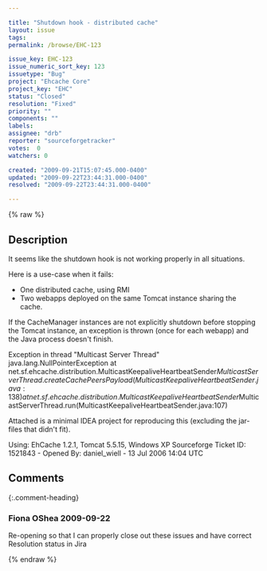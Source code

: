 ```yaml
---

title: "Shutdown hook - distributed cache"
layout: issue
tags: 
permalink: /browse/EHC-123

issue_key: EHC-123
issue_numeric_sort_key: 123
issuetype: "Bug"
project: "Ehcache Core"
project_key: "EHC"
status: "Closed"
resolution: "Fixed"
priority: ""
components: ""
labels: 
assignee: "drb"
reporter: "sourceforgetracker"
votes:  0
watchers: 0

created: "2009-09-21T15:07:45.000-0400"
updated: "2009-09-22T23:44:31.000-0400"
resolved: "2009-09-22T23:44:31.000-0400"

---
```




{% raw %}



## Description

<div markdown="1" class="description">

It seems like the shutdown hook is not working properly
in all situations.

Here is a use-case when it fails:

- One distributed cache, using RMI
- Two webapps deployed on the same Tomcat instance
sharing the cache.

If the CacheManager instances are not explicitly
shutdown before stopping the Tomcat instance, an
exception is thrown (once for each webapp) and the Java
process doesn't finish.

Exception in thread "Multicast Server Thread"
java.lang.NullPointerException
 at
net.sf.ehcache.distribution.MulticastKeepaliveHeartbeatSender$MulticastServerThread.createCachePeersPayload(MulticastKeepaliveHeartbeatSender.java:138)
 at
net.sf.ehcache.distribution.MulticastKeepaliveHeartbeatSender$MulticastServerThread.run(MulticastKeepaliveHeartbeatSender.java:107)


Attached is a minimal IDEA project for reproducing this
(excluding the jar-files that didn't fit).

Using: EhCache 1.2.1, Tomcat 5.5.15, Windows XP
Sourceforge Ticket ID: 1521843 - Opened By: daniel\_wiell - 13 Jul 2006 14:04 UTC

</div>

## Comments


{:.comment-heading}
### **Fiona OShea** <span class="date">2009-09-22</span>

<div markdown="1" class="comment">

Re-opening so that I can properly close out these issues and have correct Resolution status in Jira

</div>



{% endraw %}
